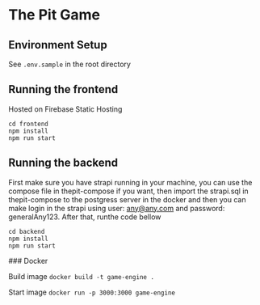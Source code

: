 # The Pit Game

## Environment Setup

See `.env.sample` in the root directory

## Running the frontend

Hosted on Firebase Static Hosting

```
cd frontend
npm install
npm run start
```

## Running the backend

First make sure you have strapi running in your machine, you can use the compose file in thepit-compose if you want, then import the strapi.sql in thepit-compose to the postgress server in the docker and then you can make login in the strapi using user: any@any.com and password: generalAny123. After that, runthe code bellow

```
cd backend
npm install
npm run start
```

### Docker

Build image
`docker build -t game-engine .`

Start image
`docker run -p 3000:3000 game-engine`
